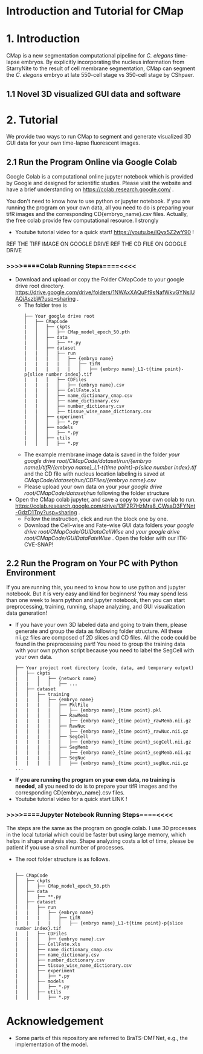 # Introduction and Tutorial for CMap

# 1. Introduction 
CMap is a new segmentation computational pipeline for *C. elegans* time-lapse embryos. By explicitly incorporating the nucleus information from StarryNite to the result of cell membrane segmentation, CMap can segment
the *C. elegans* embryo at late 550-cell stage vs 350-cell stage by CShpaer.

## 1.1 Novel 3D visualized GUI data and software


# 2. Tutorial
We provide two ways to run CMap to segment and generate visualized 3D GUI data for your own time-lapse fluorescent images.

## 2.1 Run the Program Online via Google Colab
Google Colab is a computational online jupyter notebook which is provided by Google and designed for scientific studies. Please visit the website and have a brief understanding on https://colab.research.google.com/ . 

You don't need to know how to use python or jupyter notebook. If you are running the program on your own data, all you need to do is preparing your tifR images and the corresponding CD{embryo_name}.csv files. Actually, the free colab provide few computational resource. I strongly 

* Youtube tutorial video for a quick start! https://youtu.be/lQyx5Z2wY90 ! 

REF THE TIFF IMAGE ON GOOGLE DRIVE
REF THE CD FILE ON GOOGLE DRIVE

### >>>>====Colab Running Steps====<<<<
* Download and upload or copy the Folder CMapCode to your google drive root directory. https://drive.google.com/drive/folders/1NWAxXAQuFf9sNafWkvGYNslUAQjAszbW?usp=sharing .
  * The folder tree is
    ```
    ├── Your google drive root
    │   ├── CMapCode
    |   │   ├── ckpts
    |   │   │   ├── CMap_model_epoch_50.pth
    |   │   ├── data
    |   │   │   ├── **.py
    |   │   ├── dataset
    |   |   │   ├── run
    |   |   |   │   ├── {embryo name}
    |   |   |   |   │   ├── tifR
    |   |   |   |   |   │   ├── {embryo name}_L1-t{time point}-p{slice number index}.tif
    |   |   │   ├── CDFiles
    |   |   |   │   ├── {embryo name}.csv
    |   |   │   ├── CellFate.xls
    |   |   │   ├── name_dictionary_cmap.csv
    |   |   │   ├── name_dictionary.csv
    |   |   │   ├── number_dictionary.csv
    |   |   │   ├── tissue_wise_name_dictionary.csv
    |   │   ├── experiment
    |   │   │   ├── *.py
    |   │   ├── models
    |   │   │   ├── *.py
    |   │   ├── utils
    |   │   │   ├── *.py
    ```
  * The example membrane image data is saved in the folder *your google drive root/CMapCode/dataset/run/{embryo name}/tifR/{embryo name}_L1-t{time point}-p{slice number index}.tif* and the CD file with nucleus location labeling is saved at *CMapCode/dataset/run/CDFiles/{embryo name}.csv*
  * Please upload your own data on your *your google drive root/CMapCode/dataset/run* following the folder structure
* Open the CMap colab jupyter, and save a copy to your own colab to run. https://colab.research.google.com/drive/13F2R7HzMra8_CWsaD3FYNnt-GdzD1Tpy?usp=sharing .
  * Follow the instruction, click and run the block one by one.
  * Download the Cell-wise and Fate-wise GUI data folders *your google drive root/CMapCode/GUIDataCellWise* and *your google drive root/CMapCode/GUIDataFateWise* . Open the folder with our ITK-CVE-SNAP!

## 2.2 Run the Program on Your PC with Python Environment

If you are running this, you need to know how to use python and jupyter notebook. But it is very easy and kind for beginners! You may spend less than one week to learn python and jupyter notebook, then you can start preprocessing, training, running, shape analyzing, and GUI visualization data generation!

* If you have your own 3D labeled data and going to train them, please generate and group the data as following folder structure. All these nii.gz files are composed of 2D slices and CD files. All the code could be found in the preprocessing part! You need to group the training data with your own python script because you need to label the SegCell with your own data.
  ```
  ├── Your project root directory (code, data, and temporary output)
  │   ├── ckpts
  |   │   │   ├── {network name}
  |   |   │   │   ├── ...
  │   ├── dataset
  |   │   ├── training
  |   |   │   ├── {embryo name}
  |   |   |   │   ├── PklFile
  |   |   |   |   │   ├── {embryo name}_{time point}.pkl
  |   |   |   │   ├── RawMemb
  |   |   |   |   │   ├── {embryo name}_{time point}_rawMemb.nii.gz
  |   |   |   │   ├── RawNuc
  |   |   |   |   │   ├── {embryo name}_{time point}_rawNuc.nii.gz
  |   |   |   │   ├── SegCell
  |   |   |   |   │   ├── {embryo name}_{time point}_segCell.nii.gz
  |   |   |   │   ├── SegMemb
  |   |   |   |   │   ├── {embryo name}_{time point}_segMemb.nii.gz
  |   |   |   │   ├── SegNuc
  |   |   |   |   │   ├── {embryo name}_{time point}_segNuc.nii.gz
  ...
  
  ```
* **If you are running the program on your own data, no training is needed**, all you need to do is to prepare your tifR images and the corresponding CD{embryo_name}.csv files.
* Youtube tutorial video for a quick start  LINK ! 



### >>>>====Jupyter Notebook Running Steps====<<<<

The steps are the same as the program on google colab. I use 30 processes in the local tutorial which could be faster but using large memory, which helps in shape analysis step. Shape analyzing costs a lot of time, please be patient if you use a small number of processes.

* The root folder structure is as follows.
  ```

  ├── CMapCode
  │   ├── ckpts
  │   │   ├── CMap_model_epoch_50.pth
  │   ├── data
  │   │   ├── **.py
  │   ├── dataset
  |   │   ├── run
  |   |   │   ├── {embryo name}
  |   |   |   │   ├── tifR
  |   |   |   |   │   ├── {embryo name}_L1-t{time point}-p{slice number index}.tif
  |   │   ├── CDFiles
  |   |   │   ├── {embryo name}.csv
  |   │   ├── CellFate.xls
  |   │   ├── name_dictionary_cmap.csv
  |   │   ├── name_dictionary.csv
  |   │   ├── number_dictionary.csv
  |   │   ├── tissue_wise_name_dictionary.csv
  |   │   ├── experiment
  |   │   │   ├── *.py
  |   │   ├── models
  |   │   │   ├── *.py
  |   │   ├── utils
  |   │   │   ├── *.py
  ```

# Acknowledgement

* Some parts of this repository are referred to BraTS-DMFNet, e.g., the implementation of the model.

